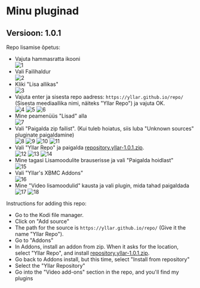 # Minu pluginad
##  Versioon: 1.0.1

Repo lisamise õpetus:

<p align="left">
  <ul>
    <li>Vajuta hammasratta ikooni</li>
    <img src="assets/1.png" alt="1">
    <li>Vali Failihaldur</li>
    <img src="assets/2.png" alt="2">
    <li>Kliki "Lisa allikas"</li>
    <img src="assets/3.png" alt="3">
    <li>Vajuta enter ja sisesta repo aadress: <code>https://yllar.github.io/repo/</code> (Sisesta meediaallika nimi, näiteks "Yllar Repo") ja vajuta OK.</li>
    <img src="assets/4.png" alt="4">
    <img src="assets/5.png" alt="5">
    <img src="assets/6.png" alt="6">
    <li>Mine peamenüüs "Lisad" alla</li>
    <img src="assets/7.png" alt="7">
    <li>Vali "Paigalda zip failist". (Kui tuleb hoiatus, siis luba "Unknown sources" pluginate paigaldamine)</li>
    <img src="assets/8.png" alt="8">
    <img src="assets/9.png" alt="9">
    <img src="assets/10.png" alt="10">
    <img src="assets/11.png" alt="11">
    <li> Vali "Yllar Repo" ja paigalda <a href="repo/repository.yllar-1.0.1.zip">repository.yllar-1.0.1.zip</a>.</li>
    <img src="assets/12.png" alt="12">
    <img src="assets/13.png" alt="13">
    <img src="assets/14.png" alt="14">
    <li>Mine tagasi Lisamoodulite brauserisse ja vali "Paigalda hoidlast"</li>
    <img src="assets/15.png" alt="15">
    <li>Vali "Yllar's XBMC Addons"</li>
    <img src="assets/16.png" alt="16">
    <li>Mine "Video lisamoodulid" kausta ja vali plugin, mida tahad paigaldada</li>
    <img src="assets/17.png" alt="17">
    <img src="assets/18.png" alt="18">

  </ul>
</p>

Instructions for adding this repo:

<p align="left">
  <ul>
    <li>Go to the Kodi file manager.</li>
    <li>Click on "Add source"</li>
    <li>The path for the source is <code>https://yllar.github.io/repo/</code> (Give it the name "Yllar Repo").</li>
    <li>Go to "Addons"</li>
    <li>In Addons, install an addon from zip.  When it asks for the location, select "Yllar Repo", and install <a href="repo/repository.yllar-1.0.1.zip">repository.yllar-1.0.1.zip</a>.</li>
    <li>Go back to Addons install, but this time, select "Install from repository"</li>
    <li>Select the "Yllar Repository"</li>
    <li>Go into the "Video add-ons" section in the repo, and you'll find my plugins</li>
  </ul>
</p>
